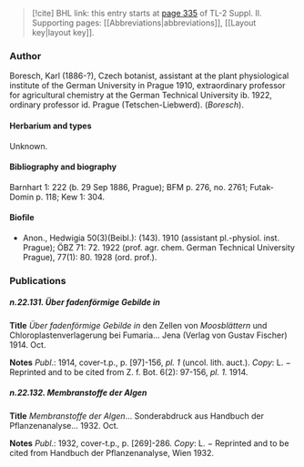 > [!cite] BHL link: this entry starts at [page 335](https://www.biodiversitylibrary.org/item/103859#page/345/mode/1up) of TL-2 Suppl. II.
> Supporting pages: [[Abbreviations|abbreviations]], [[Layout key|layout key]].

### Author

Boresch, Karl (1886-?), Czech botanist, assistant at the plant physiological institute of the German University in Prague 1910, extraordinary professor for agricultural chemistry at the German Technical University ib. 1922, ordinary professor id. Prague (Tetschen-Liebwerd). (*Boresch*).

#### Herbarium and types

Unknown.

#### Bibliography and biography

Barnhart 1: 222 (b. 29 Sep 1886, Prague); BFM p. 276, no. 2761; Futak-Domin p. 118; Kew 1: 304.

#### Biofile

- Anon., Hedwigia 50(3)(Beibl.): (143). 1910 (assistant pl.-physiol. inst. Prague); ÖBZ 71: 72. 1922 (prof. agr. chem. German Technical University Prague), 77(1): 80. 1928 (ord. prof.).

### Publications

##### n.22.131. Über fadenförmige Gebilde in

**Title**
*Über fadenförmige Gebilde in* den Zellen von *Moosblättern* und Chloroplastenverlagerung bei Fumaria... Jena (Verlag von Gustav Fischer) 1914. Oct.

**Notes**
*Publ*.: 1914, cover-t.p., p. \[97\]-156, *pl. 1* (uncol. lith. auct.). *Copy*: L. − Reprinted and to be cited from Z. f. Bot. 6(2): 97-156, *pl. 1.* 1914.

##### n.22.132. Membranstoffe der Algen

**Title**
*Membranstoffe der Algen*... Sonderabdruck aus Handbuch der Pflanzenanalyse... 1932. Oct.

**Notes**
*Publ*.: 1932, cover-t.p., p. \[269\]-286. *Copy*: L. − Reprinted and to be cited from Handbuch der Pflanzenanalyse, Wien 1932.

